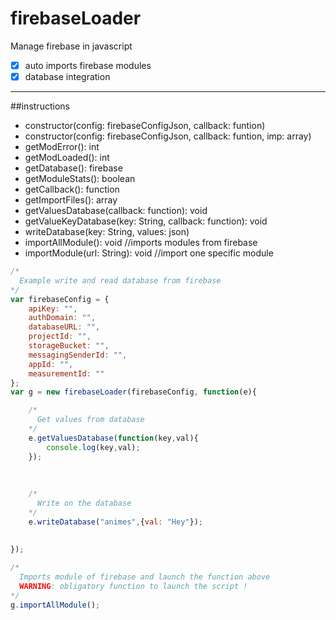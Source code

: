 # firebaseLoader
Manage firebase in javascript
- [x] auto imports firebase modules
- [x] database integration
-------------------------------------------------
##instructions
- constructor(config: firebaseConfigJson, callback: funtion)
- constructor(config: firebaseConfigJson, callback: funtion, imp: array)
- getModError(): int
- getModLoaded(): int
- getDatabase(): firebase
- getModuleStats(): boolean
- getCallback(): function
- getImportFiles(): array
- getValuesDatabase(callback: function): void
- getValueKeyDatabase(key: String, callback: function): void
- writeDatabase(key: String, values: json)
- importAllModule(): void //imports modules from firebase
- importModule(url: String): void //import one specific module
```js
/*
  Example write and read database from firebase
*/
var firebaseConfig = {
    apiKey: "",
    authDomain: "",
    databaseURL: "",
    projectId: "",
    storageBucket: "",
    messagingSenderId: "",
    appId: "",
    measurementId: ""
};
var g = new firebaseLoader(firebaseConfig, function(e){

    /*
      Get values from database
    */
    e.getValuesDatabase(function(key,val){
        console.log(key,val);
    });
    
    
    
    /*
      Write on the database
    */
    e.writeDatabase("animes",{val: "Hey"});
    
    
});

/*
  Imports module of firebase and launch the function above
  WARNING: obligatory function to launch the script !
*/
g.importAllModule();
```
